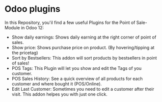 # Odoo plugins

In this Repository, you'il find a few useful Plugins for the Point of Sale-Module in Odoo 12:

- Show daily earnings: Shows daily earning at the right corner of point of sales.
- Show price: Shows purchase price on product. (By hovering/tipping at the pricetag)
- Sort by Bestsellers: This addon will sort products by bestsellers in point of sales!
- POS Tags: This Plugin will let you show and edit the Tags of you customer.
- POS Sales History: See a quick overview of all products for each customer and where bought it (POS/Online).
- Edit Last Customer: Sometimes you need to edit a customer after their visit. This addon helpes you with just one click.


